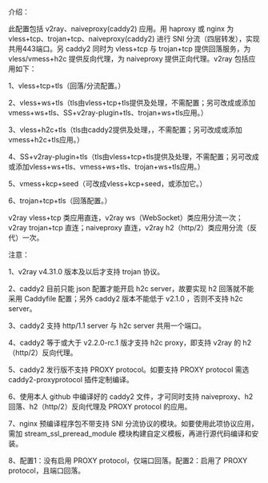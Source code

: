 介绍：

此配置包括 v2ray、naiveproxy(caddy2) 应用。用 haproxy 或 nginx 为 vless+tcp、trojan+tcp、naiveproxy(caddy2) 进行 SNI 分流（四层转发），实现共用443端口。另 caddy2 同时为 vless+tcp 与 trojan+tcp 提供回落服务，为 vless/vmess+h2c 提供反向代理，为 naiveproxy 提供正向代理。v2ray 包括应用如下：

1、vless+tcp+tls（回落/分流配置。）

2、vless+ws+tls（tls由vless+tcp+tls提供及处理，不需配置；另可改成或添加vmess+ws+tls、SS+v2ray-plugin+tls、trojan+ws+tls应用。）

3、vless+h2c+tls（tls由caddy2提供及处理，，不需配置；另可改成或添加vmess+h2c+tls应用。）

4、SS+v2ray-plugin+tls（tls由vless+tcp+tls提供及处理，不需配置；另可改成或添加vless+ws+tls、vmess+ws+tls、trojan+ws+tls应用。）

5、vmess+kcp+seed（可改成vless+kcp+seed，或添加它。）

6、trojan+tcp+tls（回落配置。）

v2ray vless+tcp 类应用直连，v2ray ws（WebSocket）类应用分流一次；v2ray trojan+tcp 直连；naiveproxy 直连，v2ray h2（http/2）类应用分流（反代）一次。

注意：

1、v2ray v4.31.0 版本及以后才支持 trojan 协议。 

2、caddy2 目前只能 json 配置才能开启 h2c server，故要实现 h2 回落就不能采用 Caddyfile 配置；另外 caddy2 版本不能低于 v2.1.0 ，否则不支持 h2c server。

3、caddy2 支持 http/1.1 server 与 h2c server 共用一个端口。

4、caddy2 等于或大于 v2.2.0-rc.1 版才支持 h2c proxy，即支持 v2ray 的 h2（http/2）反向代理。

5、caddy2 发行版不支持 PROXY protocol。如要支持 PROXY protocol 需选 caddy2-proxyprotocol 插件定制编译。

6、使用本人 github 中编译好的 caddy2 文件，才可同时支持 naiveproxy、h2 回落、h2（http/2）反向代理及 PROXY protocol 的应用。

7、nginx 预编译程序包不带支持 SNI 分流协议的模块。如要使用此项协议应用，需加 stream_ssl_preread_module 模块构建自定义模板，再进行源代码编译和安装。

8、配置1：没有启用 PROXY protocol，仅端口回落。配置2：启用了 PROXY protocol，且端口回落。
